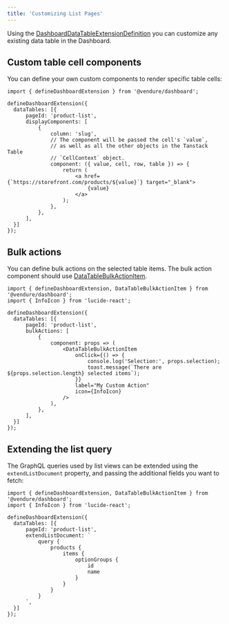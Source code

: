 ```yaml
---
title: 'Customizing List Pages'
---
```


Using the [DashboardDataTableExtensionDefinition](/reference/dashboard/extensions-api/data-tables#dashboarddatatableextensiondefinition) you can
customize any existing data table in the Dashboard.

## Custom table cell components

You can define your own custom components to render specific table cells:

```tsx title="index.tsx"
import { defineDashboardExtension } from '@vendure/dashboard';

defineDashboardExtension({
  dataTables: [{
      pageId: 'product-list',
      displayComponents: [
          {
              column: 'slug',
              // The component will be passed the cell's `value`,
              // as well as all the other objects in the Tanstack Table
              // `CellContext` object.
              component: ({ value, cell, row, table }) => {
                  return (
                      <a href={`https://storefront.com/products/${value}`} target="_blank">
                          {value}
                      </a>
                  );
              },
          },
      ],
  }]
});
```

## Bulk actions

You can define bulk actions on the selected table items. The bulk action component should use
[DataTableBulkActionItem](/reference/dashboard/list-views/bulk-actions#datatablebulkactionitem).

```tsx title="index.tsx"
import { defineDashboardExtension, DataTableBulkActionItem } from '@vendure/dashboard';
import { InfoIcon } from 'lucide-react';

defineDashboardExtension({
  dataTables: [{
      pageId: 'product-list',
      bulkActions: [
          {
              component: props => (
                  <DataTableBulkActionItem
                      onClick={() => {
                          console.log('Selection:', props.selection);
                          toast.message(`There are ${props.selection.length} selected items`);
                      }}
                      label="My Custom Action"
                      icon={InfoIcon}
                  />
              ),
          },
      ],
  }]
});
```

## Extending the list query

The GraphQL queries used by list views can be extended using the `extendListDocument` property, and passing 
the additional fields you want to fetch:

```tsx title="index.tsx"
import { defineDashboardExtension, DataTableBulkActionItem } from '@vendure/dashboard';
import { InfoIcon } from 'lucide-react';

defineDashboardExtension({
  dataTables: [{
      pageId: 'product-list',
      extendListDocument: `
          query {
              products {
                  items {
                      optionGroups {
                          id
                          name
                      }
                  }
              }
          }
      `,
  }]
});
```
